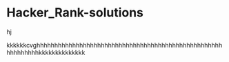  # Hacker_Rank-solutions
hj


kkkkkkcvghhhhhhhhhhhhhhhhhhhhhhhhhhhhhhhhhhhhhhhhhhhhhhhhhhhhhhhhhhhhhkkkkkkkkkkkkkk
